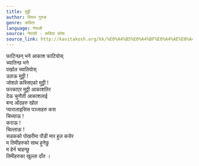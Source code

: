 ```yaml
---
title: मुठ्ठी
author: विमल गुरुङ
genre: कविता
language: नेपाली
source: नेपाली - कविता कोश
source_link: http://kavitakosh.org/kk/%E0%A4%B5%E0%A4%BF%E0%A4%AE%E0%A4%B2_%E0%A4%97%E0%A5%81%E0%A4%B0%E0%A5%81%E0%A4%99
---
```


फाटिन्छन् भने आकाश फाटियोस्  
च्यातिन्छ भने  
पर्खाल च्यातियोस्  
उठाऊ मुठ्ठी !  
जोशले कस्सिएको मुठ्ठी !  
फरकाएर मुठ्ठी आकाशतिर  
देऊ चुनौती आकाशलाई  
बन्द ओंठहरु खोल  
प्यारालाइसिस पञ्जाहरु कस  
चिच्याऊ !  
कराऊ !  
चिल्लाऊ !  
सडकको पोखरीमा पौडी मार हुल कसेर  
म तिमीहरुको साथ हुनेछु  
म हेर्न चाहन्छु  
तिमीहरुका खुल्ला दाँत ।
